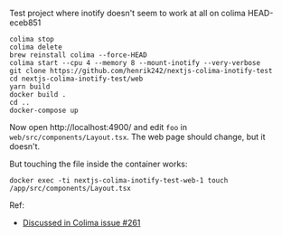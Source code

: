 
Test project where inotify doesn't seem to work at all on colima HEAD-eceb851
```
colima stop
colima delete
brew reinstall colima --force-HEAD
colima start --cpu 4 --memory 8 --mount-inotify --very-verbose
git clone https://github.com/henrik242/nextjs-colima-inotify-test
cd nextjs-colima-inotify-test/web
yarn build
docker build .
cd ..
docker-compose up
```
Now open http://localhost:4900/ and edit `foo` in `web/src/components/Layout.tsx`. The web page should change, but it doesn't.

But touching the file inside the container works:
```
docker exec -ti nextjs-colima-inotify-test-web-1 touch /app/src/components/Layout.tsx
```

Ref:
- [Discussed in Colima issue #261](https://github.com/abiosoft/colima/issues/261#issuecomment-1479163510)